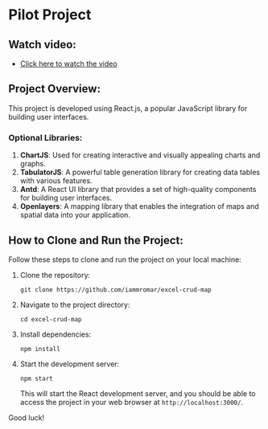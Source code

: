 # Pilot Project

## Watch video:

- [Click here to watch the video](https://vimeo.com/871888227?share=copy)

## Project Overview:

This project is developed using React.js, a popular JavaScript library for building user interfaces.

### Optional Libraries:


1. **ChartJS**: Used for creating interactive and visually appealing charts and graphs.
2. **TabulatorJS**: A powerful table generation library for creating data tables with various features.
3. **Antd**: A React UI library that provides a set of high-quality components for building user interfaces.
4. **Openlayers**: A mapping library that enables the integration of maps and spatial data into your application.

## How to Clone and Run the Project:

Follow these steps to clone and run the project on your local machine:

1. Clone the repository:

    ```
    git clone https://github.com/iammromar/excel-crud-map
    ```

2. Navigate to the project directory:

    ```
    cd excel-crud-map
    ```

3. Install dependencies:

    ```
    npm install
    ```

4. Start the development server:

    ```
    npm start
    ```

   This will start the React development server, and you should be able to access the project in your web browser at `http://localhost:3000/`.

Good luck!
